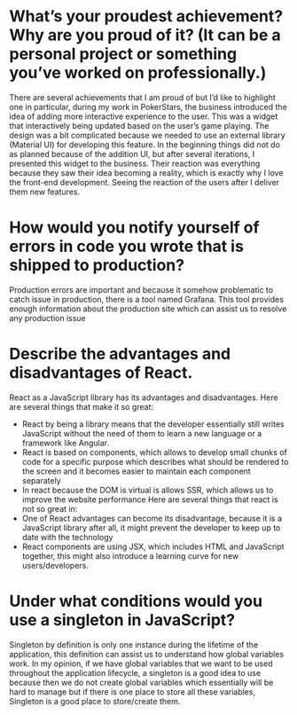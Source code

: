 # What’s your proudest achievement? Why are you proud of it? (It can be a personal project or something you’ve worked on professionally.)
There are several achievements that I am proud of but I’d like to highlight one in particular, during my work in PokerStars, the business introduced the idea of adding more interactive experience to the user. This was a widget that interactively being updated based on the user’s game playing. The design was a bit complicated because we needed to use an external library (Material UI) for developing this feature. In the beginning things did not do as planned because of the addition UI, but after several iterations, I presented this widget to the business. Their reaction was everything because they saw their idea becoming a reality, which is exactly why I love the front-end development. Seeing the reaction of the users after I deliver them new features.

# How would you notify yourself of errors in code you wrote that is shipped to production?
Production errors are important and because it somehow problematic to catch issue in production, there is a tool named Grafana. This tool provides enough information about the production site which can assist us to resolve any production issue

# Describe the advantages and disadvantages of React.
React as a JavaScript library has its advantages and disadvantages.
Here are several things that make it so great: 
*	React by being a library means that the developer essentially still writes JavaScript without the need of them to learn a new language or a framework like Angular.
*	React is based on components, which allows to develop small chunks of code for a specific purpose which describes what should be rendered to the screen and it becomes easier to maintain each component separately
*	In react because the DOM is virtual is allows SSR, which allows us to improve the website performance
Here are several things that react is not so great in:
*	One of React advantages can become its disadvantage, because it is a JavaScript library after all, it might prevent the developer to keep up to date with the technology
*	React components are using JSX, which includes HTML and JavaScript together, this might also introduce a learning curve for new users/developers.

# Under what conditions would you use a singleton in JavaScript?
Singleton by definition is only one instance during the lifetime of the application, this definition can assist us to understand how global variables work. In my opinion, if we have global variables that we want to be used throughout the application lifecycle, a singleton is a good idea to use because then we do not create global variables which essentially will be hard to manage but if there is one place to store all these variables, Singleton is a good place to store/create them. 
